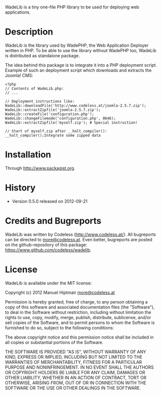 WadeLib is a tiny one-file PHP library to be used for deploying web applications.


# Description

WadeLib is the library used by WadePHP, the Web Application Deployer written in PHP. To be able to use the library without WadePHP too, WadeLib is distributed as standalone package.

The idea behind this package is to integrate it into a PHP deployment script. Example of such an deployment script which downloads and extracts the Joomla! CMS:

	<?php
	// Contents of WadeLib.php:
	// ...

	// Deployment instructions like:
	WadeLib::downloadFile('http://www.codeless.at/joomla-2.5.7.zip');
	WadeLib::extractZipfile('joomla-2.5.7.zip');
	WadeLib::createFile('configuration.php');
	WadeLib::changeFilemode('configuration.php', 0646);
	WadeLib::extractZipfile('myself.zip'); # Special instruction!

	// Start of myself.zip after __halt_compiler():
	__halt_compiler();Integrate some zipped data


# Installation

Through http://www.packagist.org.


# History

- Version 0.5.0 released on 2012-09-21


# Credits and Bugreports

WadeLib was written by Codeless (http://www.codeless.at/). All bugreports can be directed to more@codeless.at. Even better, bugreports are posted on the github-repository of this package: https://www.github.com/codeless/wadelib.


# License

WadeLib is available under the MIT license:

Copyright (c) 2012 Manuel Hiptmair <more@codeless.at>

Permission is hereby granted, free of charge, to any person obtaining a copy of this software and associated documentation files (the "Software"), to deal in the Software without restriction, including without limitation the rights to use, copy, modify, merge, publish, distribute, sublicense, and/or sell copies of the Software, and to permit persons to whom the Software is furnished to do so, subject to the following conditions:

The above copyright notice and this permission notice shall be included in all copies or substantial portions of the Software.

THE SOFTWARE IS PROVIDED "AS IS", WITHOUT WARRANTY OF ANY KIND, EXPRESS OR IMPLIED, INCLUDING BUT NOT LIMITED TO THE WARRANTIES OF MERCHANTABILITY, FITNESS FOR A PARTICULAR PURPOSE AND NONINFRINGEMENT. IN NO EVENT SHALL THE AUTHORS OR COPYRIGHT HOLDERS BE LIABLE FOR ANY CLAIM, DAMAGES OR OTHER LIABILITY, WHETHER IN AN ACTION OF CONTRACT, TORT OR OTHERWISE, ARISING FROM, OUT OF OR IN CONNECTION WITH THE SOFTWARE OR THE USE OR OTHER DEALINGS IN THE SOFTWARE.
